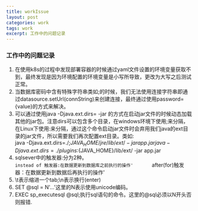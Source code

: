 ```yaml
---
title: workIssue
layout: post
categories: work
tags: work
excerpt: 工作中的问题记录
---
```

### 工作中的问题记录

1. 在使用k8s的过程中发现部署容器的时候通过yaml文件设置的环境变量获取不到，最终发现是因为环境配置的环境变量是小写所导致，更改为大写之后测试正常。
2. 当数据库密码中含有特殊字符串类如;的时候，我们无法使用连接字符串即通过datasource.setUrl(connString)来创建连接，最终通过使用password={value}的方式来解决。
3. 可以通过使用java -Djava.ext.dirs= -jar 的方式在启动jar文件的时候动态加载其他的jar包。注意dirs可以包含多个目录，在windows环境下使用;来分隔，在Linux下使用:来分隔，通过这个命令启动jar文件时会弃用我们java的ext目录的jar文件，所以需要我们再次配置ext目录。类如:   
java -Djava.ext.dirs=./;${JAVA_HOME}/jre/lib/ext/ -jar app.jar      
java -Djava.ext.dirs=./plugins:${JAVA_HOME}/lib/ext/ -jar app.jar   
4. sqlsever中的触发器:分为2种。   
`instead of 触发器:在数据更新到数据库之前执行的操作'      
`after(for)触发器：在数据更新到数据后再执行的操作'      
5. \t表示缩进一个tab;\n表示换行(enter)      
6. SET @sql = N'...'这里的N表示使用unicode编码。   
7. EXEC sp_executesql @sql;执行sql语句的命令。这里的@sql必须以N开头否则报错.


